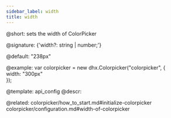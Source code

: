 ```yaml
---
sidebar_label: width
title: width
---          
```


@short:  sets the width of ColorPicker

@signature: {'width?: string | number;'}

@default: "238px"

@example: 
var colorpicker = new dhx.Colorpicker("colorpicker", {	
	width: "300px"				
});


@template:	api_config
@descr: 

@related: colorpicker/how_to_start.md#initialize-colorpicker
colorpicker/configuration.md#width-of-colorpicker

